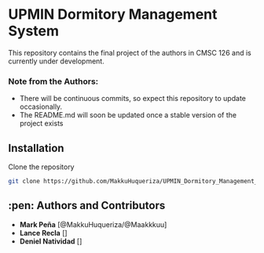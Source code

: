 <h1>UPMIN Dormitory Management System </h1> 

This repository contains the final project of the authors in CMSC 126 and is currently under development.

<h3>Note from the Authors:</h3>

* There will be continuous commits, so expect this repository to update occasionally.
* The README.md will soon be updated once a stable version of the project exists

<h2>Installation</h2>

 Clone the repository
  ```bash
  git clone https://github.com/MakkuHuqueriza/UPMIN_Dormitory_Management_System.git
```

<h2>:pen: Authors and Contributors </h2>

* **Mark Peña** [@MakkuHuqueriza/@Maakkkuu]
* **Lance Recla** []
* **Deniel Natividad** []
